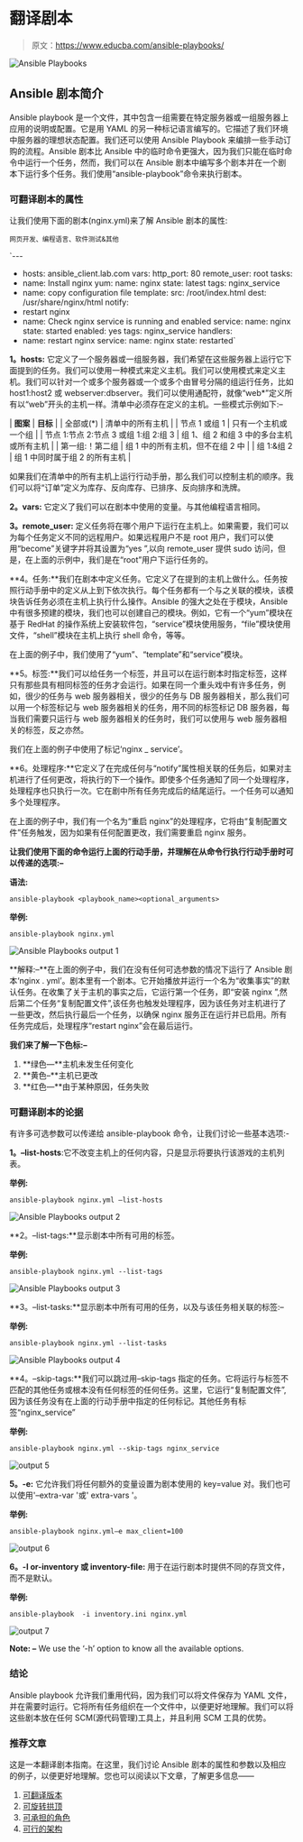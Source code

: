 # 翻译剧本

> 原文：<https://www.educba.com/ansible-playbooks/>

![Ansible Playbooks](img/3933e1a7be6c9f4162c30e8bf1f8b5e6.png)



## Ansible 剧本简介

Ansible playbook 是一个文件，其中包含一组需要在特定服务器或一组服务器上应用的说明或配置。它是用 YAML 的另一种标记语言编写的。它描述了我们环境中服务器的理想状态配置。我们还可以使用 Ansible Playbook 来编排一些手动订购的流程。Ansible 剧本比 Ansible 中的临时命令更强大，因为我们只能在临时命令中运行一个任务，然而，我们可以在 Ansible 剧本中编写多个剧本并在一个剧本下运行多个任务。我们使用“ansible-playbook”命令来执行剧本。

### 可翻译剧本的属性

让我们使用下面的剧本(nginx.yml)来了解 Ansible 剧本的属性:

<small>网页开发、编程语言、软件测试&其他</small>

`---
- hosts: ansible_client.lab.com
vars:
http_port: 80
remote_user: root
tasks:
- name: Install nginx
yum:
name: nginx
state: latest
tags: nginx_service
- name: copy configuration file
template:
src: /root/index.html
dest: /usr/share/nginx/html
notify:
- restart nginx
- name: Check nginx service is running and enabled
service:
name: nginx
state: started
enabled: yes
tags: nginx_service
handlers:
- name: restart nginx
service:
name: nginx
state: restarted`

**1。hosts:** 它定义了一个服务器或一组服务器，我们希望在这些服务器上运行它下面提到的任务。我们可以使用一种模式来定义主机。我们可以使用模式来定义主机。我们可以针对一个或多个服务器或一个或多个由冒号分隔的组运行任务，比如 host1:host2 或 webserver:dbserver。我们可以使用通配符，就像“web*”定义所有以“web”开头的主机一样。清单中必须存在定义的主机。一些模式示例如下:–

| **图案** | **目标** |
| 全部或(*) | 清单中的所有主机 |
| 节点 1 或组 1 | 只有一个主机或一个组 |
| 节点 1:节点 2:节点 3 或组 1:组 2:组 3 | 组 1、组 2 和组 3 中的多台主机或所有主机 |
| 第一组:！第二组 | 组 1 中的所有主机，但不在组 2 中 |
| 组 1:&组 2 | 组 1 中同时属于组 2 的所有主机 |

如果我们在清单中的所有主机上运行行动手册，那么我们可以控制主机的顺序。我们可以将“订单”定义为库存、反向库存、已排序、反向排序和洗牌。

**2。vars:** 它定义了我们可以在剧本中使用的变量。与其他编程语言相同。

**3。remote_user:** 定义任务将在哪个用户下运行在主机上。如果需要，我们可以为每个任务定义不同的远程用户。如果远程用户不是 root 用户，我们可以使用“become”关键字并将其设置为“yes ”,以向 remote_user 提供 sudo 访问，但是，在上面的示例中，我们是在“root”用户下运行任务的。

**4。任务:**我们在剧本中定义任务。它定义了在提到的主机上做什么。任务按照行动手册中的定义从上到下依次执行。每个任务都有一个与之关联的模块，该模块告诉任务必须在主机上执行什么操作。Ansible 的强大之处在于模块，Ansible 中有很多预建的模块，我们也可以创建自己的模块。例如，它有一个“yum”模块在基于 RedHat 的操作系统上安装软件包，“service”模块使用服务，“file”模块使用文件，“shell”模块在主机上执行 shell 命令，等等。

在上面的例子中，我们使用了“yum”、“template”和“service”模块。

**5。标签:**我们可以给任务一个标签，并且可以在运行剧本时指定标签，这样只有那些具有相同标签的任务才会运行。如果在同一个重头戏中有许多任务，例如，很少的任务与 web 服务器相关，很少的任务与 DB 服务器相关，那么我们可以用一个标签标记与 web 服务器相关的任务，用不同的标签标记 DB 服务器，每当我们需要只运行与 web 服务器相关的任务时，我们可以使用与 web 服务器相关的标签，反之亦然。

我们在上面的例子中使用了标记‘nginx _ service’。

**6。处理程序:**它定义了在完成任何与“notify”属性相关联的任务后，如果对主机进行了任何更改，将执行的下一个操作。即使多个任务通知了同一个处理程序，处理程序也只执行一次。它在剧中所有任务完成后的结尾运行。一个任务可以通知多个处理程序。

在上面的例子中，我们有一个名为“重启 nginx”的处理程序，它将由“复制配置文件”任务触发，因为如果有任何配置更改，我们需要重启 nginx 服务。

**让我们使用下面的命令运行上面的行动手册，并理解在从命令行执行行动手册时可以传递的选项:–**

**语法:**

`ansible-playbook <playbook_name><optional_arguments>`

**举例:**

`ansible-playbook nginx.yml`

![Ansible Playbooks output 1](img/30fd6bc2af8abac2a1c655a7845c2ca5.png)



**解释:–**在上面的例子中，我们在没有任何可选参数的情况下运行了 Ansible 剧本‘nginx . yml’。剧本里有一个剧本。它开始播放并运行一个名为“收集事实”的默认任务。在收集了关于主机的事实之后，它运行第一个任务，即“安装 nginx ”,然后第二个任务“复制配置文件”,该任务也触发处理程序，因为该任务对主机进行了一些更改，然后执行最后一个任务，以确保 nginx 服务正在运行并已启用。所有任务完成后，处理程序“restart nginx”会在最后运行。

**我们来了解一下色标:–**

1.  **绿色—**主机未发生任何变化
2.  **黄色–**主机已更改
3.  **红色—**由于某种原因，任务失败

### 可翻译剧本的论据

有许多可选参数可以传递给 ansible-playbook 命令，让我们讨论一些基本选项:-

**1。–list-hosts**:它不改变主机上的任何内容，只是显示将要执行该游戏的主机列表。

**举例:**

`ansible-playbook nginx.yml –list-hosts`

![Ansible Playbooks output 2](img/23c82b987ba73fd874951126fac3e978.png)



**2。–list-tags:**显示剧本中所有可用的标签。

**举例:**

`ansible-playbook nginx.yml --list-tags`

![Ansible Playbooks output 3](img/d933de2fd710a6b2d8c20a107c243cbb.png)



**3。–list-tasks:**显示剧本中所有可用的任务，以及与该任务相关联的标签:–

**举例:**

`ansible-playbook nginx.yml --list-tasks`

![Ansible Playbooks output 4](img/2414e37fa8f07edd956a0605dac02c8e.png)



**4。–skip-tags:**我们可以跳过用–skip-tags 指定的任务。它将运行与标签不匹配的其他任务或根本没有任何标签的任何任务。这里，它运行“复制配置文件”,因为该任务没有在上面的行动手册中指定的任何标记。其他任务有标签“nginx_service”

**举例:**

`ansible-playbook nginx.yml --skip-tags nginx_service`

![output 5](img/2b5af91a90288e9c2b9f73e8d6e0b3be.png)



**5。-e:** 它允许我们将任何额外的变量设置为剧本使用的 key=value 对。我们也可以使用'–extra-var '或' extra-vars '。

**举例:**

`ansible-playbook nginx.yml–e max_client=100`

![output 6](img/79b981492ba2d5f86fa9a552921b98c9.png)



**6。-I or-inventory 或 inventory-file:** 用于在运行剧本时提供不同的存货文件，而不是默认。

**举例:**

`ansible-playbook  -i inventory.ini nginx.yml`

![output 7](img/f7f29ddfe7158f9476df46fabd9d870a.png)



**Note: –** We use the ‘-h’ option to know all the available options.

### 结论

Ansible playbook 允许我们重用代码，因为我们可以将文件保存为 YAML 文件，并在需要时运行。它将所有任务组织在一个文件中，以便更好地理解。我们可以将这些剧本放在任何 SCM(源代码管理)工具上，并且利用 SCM 工具的优势。

### 推荐文章

这是一本翻译剧本指南。在这里，我们讨论 Ansible 剧本的属性和参数以及相应的例子，以便更好地理解。您也可以阅读以下文章，了解更多信息——

1.  [可翻译版本](https://www.educba.com/ansible-versions/)
2.  [可旋转拱顶](https://www.educba.com/ansible-vault/)
3.  [可承担的角色](https://www.educba.com/ansible-roles/)
4.  [可行的架构](https://www.educba.com/ansible-architecture/)





